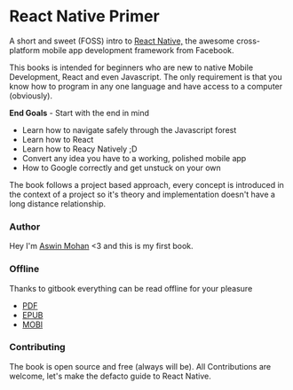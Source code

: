 # React Native Primer

A short and sweet \(FOSS\) intro to [React Native,](https://facebook.github.io/react-native/ "Link to Official Docs") the awesome cross-platform mobile app development framework from Facebook.

This books is intended for beginners who are new to native Mobile Development, React and even Javascript. The only requirement is that you know how to program in any one language and have access to a computer \(obviously\).

**End Goals** - Start with the end in mind

* Learn how to navigate safely through  the Javascript forest
* Learn how to React
* Learn how to Reacy Natively ;D
* Convert any idea you have to a working, polished mobile app
* How to Google correctly and get unstuck on your own

The book follows a project based approach, every concept is introduced in the context of a project so it's theory and implementation doesn't have a long distance relationship.

### Author

Hey I'm [Aswin Mohan](http://aswinmohan.me/) &lt;3 and this is my first book.

### Offline

Thanks to gitbook everything can be read offline for your pleasure

* [PDF](https://www.gitbook.com/download/pdf/book/aswinmohanme/react-native-primer)
* [EPUB](https://www.gitbook.com/download/epub/book/aswinmohanme/react-native-primer)
* [MOBI](https://www.gitbook.com/download/mobi/book/aswinmohanme/react-native-primer)

### Contributing

The book is open source and free \(always will be\). All Contributions are welcome, let's make the defacto guide to React Native.


